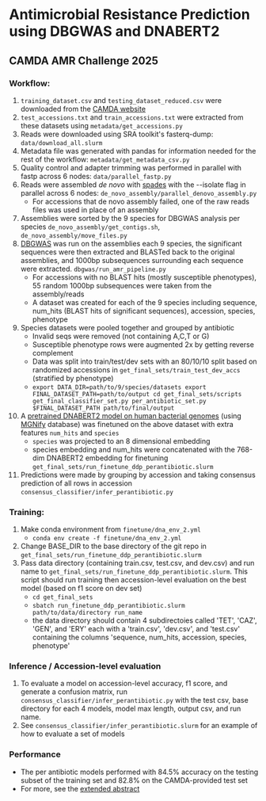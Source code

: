 # Antimicrobial Resistance Prediction using DBGWAS and DNABERT2
## CAMDA AMR Challenge 2025
### Workflow:
1. `training_dataset.csv` and `testing_dataset_reduced.csv` were downloaded from the [CAMDA website](https://bipress.boku.ac.at/camda2025/the-camda-contest-challenges/)
2. `test_accessions.txt` and `train_accessions.txt` were extracted from these datasets using `metadata/get_accessions.py`
3. Reads were downloaded using SRA toolkit's fasterq-dump: `data/download_all.slurm`
4. Metadata file was generated with pandas for information needed for the rest of the workflow: `metadata/get_metadata_csv.py`
5. Quality control and adapter trimming was performed in parallel with fastp across 6 nodes: `data/parallel_fastp.py`
6. Reads were assembled *de novo* with [spades](https://github.com/ablab/spades) with the --isolate flag in parallel across 6 nodes: `de_novo_assembly/parallel_denovo_assembly.py`
    - For accessions that de novo assembly failed, one of the raw reads files was used in place of an assembly
8. Assemblies were sorted by the 9 species for DBGWAS analysis per species `de_novo_assembly/get_contigs.sh`, `de_novo_assembly/move_files.py`
9. [DBGWAS](https://gitlab.com/leoisl/dbgwas) was run on the assemblies each 9 species, the significant sequences were then extracted and BLASTed back to the original assemblies, and 1000bp subsequences surrounding each sequence were extracted. `dbgwas/run_amr_pipeline.py`
    - For accessions with no BLAST hits (mostly susceptible phenotypes), 55 random 1000bp subsequences were taken from the assembly/reads
    - A dataset was created for each of the 9 species including sequence, num_hits (BLAST hits of significant sequences), accession, species, phenotype
10. Species datasets were pooled together and grouped by antibiotic
    - Invalid seqs were removed (not containing A,C,T or G)
    - Susceptible phenotype rows were augmented 2x by getting reverse complement
    - Data was split into train/test/dev sets with an 80/10/10 split based on randomized accessions in `get_final_sets/train_test_dev_accs` (stratified by phenotype)
    - `export DATA_DIR=path/to/9/species/datasets export FINAL_DATASET_PATH=path/to/output cd get_final_sets/scripts get_final_classifier_set.py per_antibiotic_set.py $FINAL_DATASET_PATH path/to/final/output`
12. A [pretrained DNABERT2 model on human bacterial genomes](https://github.com/jaaxk/DNABERT-M/) (using [MGNify](https://www.ebi.ac.uk/metagenomics) database) was finetuned on the above dataset with extra features `num_hits` and `species`
    - `species` was projected to an 8 dimensional embedding
    - species embedding and num_hits were concatenated with the 768-dim DNABERT2 embedding for finetuning `get_final_sets/run_finetune_ddp_perantibiotic.slurm`
13. Predictions were made by grouping by accession and taking consensus prediction of all rows in accession `consensus_classifier/infer_perantibiotic.py`
 
### Training:
1. Make conda environment from `finetune/dna_env_2.yml`
   - `conda env create -f finetune/dna_env_2.yml`
2. Change BASE_DIR to the base directory of the git repo in `get_final_sets/run_finetune_ddp_perantibiotic.slurm`
3. Pass data directory (containing train.csv, test.csv, and dev.csv) and run name to `get_final_sets/run_finetune_ddp_perantibiotic.slurm`. This script should run training then accession-level evaluation on the best model (based on f1 score on dev set)
   - `cd get_final_sets` 
   - `sbatch run_finetune_ddp_perantibiotic.slurm path/to/data/directory run_name`
   - the data directory should contain 4 subdirectoies called 'TET', 'CAZ', 'GEN', and 'ERY' each with a 'train.csv', 'dev.csv', and 'test.csv' containing the columns 'sequence, num_hits, accession, species, phenotype'

### Inference / Accession-level evaluation
1. To evaluate a model on accession-level accuracy, f1 score, and generate a confusion matrix, run `consensus_classifier/infer_perantibiotic.py` with the test csv, base directory for each 4 models, model max length, output csv, and run name.
2. See `consensus_classifier/infer_perantibiotic.slurm` for an example of how to evaluate a set of models

### Performance
- The per antibiotic models performed with 84.5% accuracy on the testing subset of the training set and 82.8% on the CAMDA-provided test set
- For more, see the [extended abstract]()

